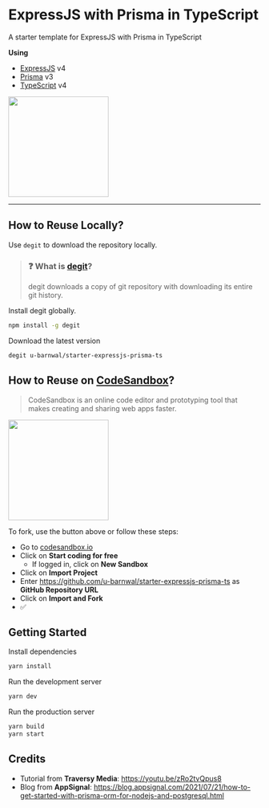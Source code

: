 # ExpressJS with Prisma in TypeScript
A starter template for ExpressJS with Prisma in TypeScript

**Using**
- [ExpressJS](https://expressjs.com/) v4
- [Prisma](https://www.prisma.io/) v3
- [TypeScript](https://typescriptlang.org) v4

[<img src="https://ik.imagekit.io/iutsav/fork-on-codesandbox__e0mFWzr1.png?updatedAt=1641916982302" width="200"/>](https://githubbox.com/u-barnwal/starter-expressjs-prisma-ts)

---

## How to Reuse Locally?

Use `degit` to download the repository locally.

> ### ❓ What is [degit](https://github.com/Rich-Harris/degit)?
> degit downloads a copy of git repository with downloading its entire git history.

Install degit globally.

````bash
npm install -g degit
````

Download the latest version
````bash
degit u-barnwal/starter-expressjs-prisma-ts
````

## How to Reuse on [CodeSandbox](https://codesandbox.io)?
> CodeSandbox is an online code editor and prototyping tool that makes creating and sharing web apps faster.

[<img src="https://ik.imagekit.io/iutsav/fork-on-codesandbox__e0mFWzr1.png?updatedAt=1641916982302" width="200"/>](https://githubbox.com/u-barnwal/starter-expressjs-prisma-ts)

To fork, use the button above or follow these steps:

- Go to [codesandbox.io](https://codesandbox.io)
- Click on **Start coding for free**
  - If logged in, click on **New Sandbox**
- Click on **Import Project**
- Enter https://github.com/u-barnwal/starter-expressjs-prisma-ts as **GitHub Repository URL**
- Click on **Import and Fork**
- ✅

## Getting Started

Install dependencies
````bash
yarn install
````

Run the development server
````bash
yarn dev
````

Run the production server
````bash
yarn build
yarn start
````


## Credits
- Tutorial from **Traversy Media**: https://youtu.be/zRo2tvQpus8
- Blog from **AppSignal**: https://blog.appsignal.com/2021/07/21/how-to-get-started-with-prisma-orm-for-nodejs-and-postgresql.html